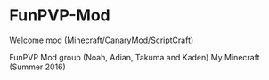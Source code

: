 # FunPVP-Mod
Welcome mod (Minecraft/CanaryMod/ScriptCraft)

FunPVP Mod group (Noah, Adian, Takuma and Kaden) 
My Minecraft (Summer 2016)

